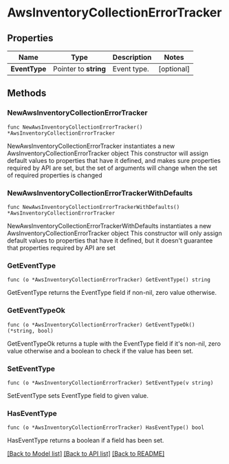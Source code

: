 # AwsInventoryCollectionErrorTracker

## Properties

Name | Type | Description | Notes
------------ | ------------- | ------------- | -------------
**EventType** | Pointer to **string** | Event type. | [optional] 

## Methods

### NewAwsInventoryCollectionErrorTracker

`func NewAwsInventoryCollectionErrorTracker() *AwsInventoryCollectionErrorTracker`

NewAwsInventoryCollectionErrorTracker instantiates a new AwsInventoryCollectionErrorTracker object
This constructor will assign default values to properties that have it defined,
and makes sure properties required by API are set, but the set of arguments
will change when the set of required properties is changed

### NewAwsInventoryCollectionErrorTrackerWithDefaults

`func NewAwsInventoryCollectionErrorTrackerWithDefaults() *AwsInventoryCollectionErrorTracker`

NewAwsInventoryCollectionErrorTrackerWithDefaults instantiates a new AwsInventoryCollectionErrorTracker object
This constructor will only assign default values to properties that have it defined,
but it doesn't guarantee that properties required by API are set

### GetEventType

`func (o *AwsInventoryCollectionErrorTracker) GetEventType() string`

GetEventType returns the EventType field if non-nil, zero value otherwise.

### GetEventTypeOk

`func (o *AwsInventoryCollectionErrorTracker) GetEventTypeOk() (*string, bool)`

GetEventTypeOk returns a tuple with the EventType field if it's non-nil, zero value otherwise
and a boolean to check if the value has been set.

### SetEventType

`func (o *AwsInventoryCollectionErrorTracker) SetEventType(v string)`

SetEventType sets EventType field to given value.

### HasEventType

`func (o *AwsInventoryCollectionErrorTracker) HasEventType() bool`

HasEventType returns a boolean if a field has been set.


[[Back to Model list]](../README.md#documentation-for-models) [[Back to API list]](../README.md#documentation-for-api-endpoints) [[Back to README]](../README.md)


